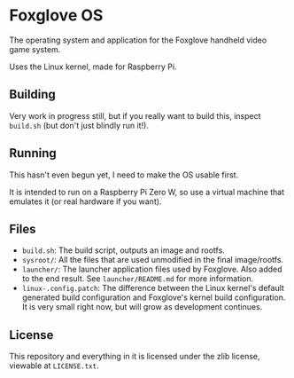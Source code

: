 # Foxglove OS

The operating system and application
for the Foxglove handheld video game system.

Uses the Linux kernel, made for Raspberry Pi.

## Building

Very work in progress still, but if you really want to build this,
inspect `build.sh` (but don't just blindly run it!).

## Running

This hasn't even begun yet, I need to make the OS usable first.

It is intended to run on a Raspberry Pi Zero W,
so use a virtual machine that emulates it (or real hardware if you want).

## Files

* `build.sh`: The build script, outputs an image and rootfs.
* `sysroot/`: All the files that are used unmodified in the final image/rootfs.
* `launcher/`: The launcher application files used by Foxglove.
Also added to the end result. See `launcher/README.md` for more information.
* `linux-.config.patch`: The difference between the Linux kernel's default
generated build configuration and Foxglove's kernel build configuration.
It is very small right now, but will grow as development continues.

## License

This repository and everything in it is licensed under the zlib license,
viewable at `LICENSE.txt`.
